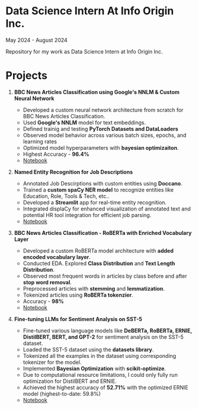 # Data Science Intern At Info Origin Inc.
May 2024 - August 2024

Repository for my work as Data Science Intern at Info Origin Inc.

# Projects

1. **BBC News Articles Classification using Google's NNLM & Custom Neural Network**
   - Developed a custom neural network architecture from scratch for BBC News Articles Classification.
   - Used **Google's NNLM** model for text embeddings.
   - Defined trainig and testing **PyTorch Datasets and DataLoaders**
   - Observed model behavior across various batch sizes, epochs, and learning rates
   - Optimized model hyperparameters with **bayesian optimizaiton**.
   - Highest Accuracy - **96.4%**
   - [Notebook](https://github.com/KunalSachdev2005/Data_Science_Intern_at_Info_Origin/blob/main/BBC_News_Articles_Classification_Goolge_NNLM_%26_Bayesian_Opt.ipynb)

2. **Named Entity Recognition for Job Descriptions**
   - Annotated Job Descirptions with custom entities using **Doccano**.
   - Trained a **custom spaCy NER model** to recognize entities like Education, Role, Tools & Tech, etc..
   - Developed a **Streamlit** app for real-time entity recognition.
   - Integrated displaCy for enhanced visualization of annotated text and potential HR tool integration for efficient job parsing.
   - [Notebook](https://github.com/KunalSachdev2005/Data_Science_Intern_at_Info_Origin/blob/main/BBC_News_Articles_Classification_RoBERTa_with_Enriched_Vocab_Layer.ipynb)
  
3. **BBC News Articles Classification - RoBERTa with Enriched Vocabulary Layer**
   - Developed a custom RoBERTa model architecture with **added encoded vocabulary layer**.
   - Conducted EDA. Explored **Class Distribution** and **Text Length Distribution**.
   - Observed most frequent words in articles by class before and after **stop word removal**.
   - Preprocessed articles with **stemming** and **lemmatization**.
   - Tokenized articles using **RoBERTa tokenzier**.
   - Accuracy - **98%**
   - [Notebook](https://github.com/KunalSachdev2005/Data_Science_Intern_at_Info_Origin/blob/main/BBC_News_Articles_Classification_RoBERTa_with_Enriched_Vocab_Layer.ipynb)

4. **Fine-tuning LLMs for Sentiment Analysis on SST-5**
   - Fine-tuned various language models like **DeBERTa, RoBERTa, ERNIE, DistilBERT, BERT, and GPT-2** for sentiment analysis on the SST-5 dataset.
   - Loaded the SST-5 dataset using the **datasets library**.
   - Tokenized all the examples in the dataset using corresponding tokenizer for the model.
   - Implemented **Bayesian Optimization** with **scikit-optimize**.
   - Due to computational resource limitations, I could only fully run optimization for DistilBERT and ERNIE.
   - Achieved the highest accuracy of **52.71%** with the optimized ERNIE model (highest-to-date: 59.8%)
   - [Notebook](https://github.com/KunalSachdev2005/Data_Science_Intern_at_Info_Origin/blob/main/SST5_ERNIE.ipynb)

